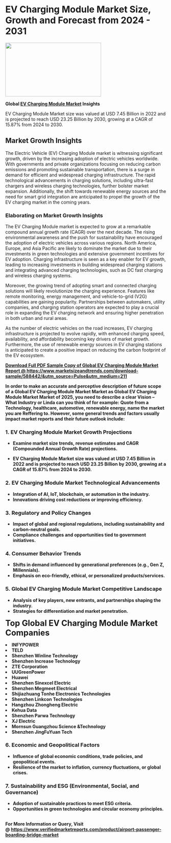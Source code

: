 <H1>EV Charging Module Market Size, Growth and Forecast from 2024 - 2031</H1><img class="aligncenter size-medium wp-image-584254" src="https://thirdeyenews.in/wp-content/uploads/2024/09/Global-Market-Research-300x168.jpeg" alt="" width="300" height="168" /><p><strong>Global&nbsp;<a href="https://www.marketsizeandtrends.com/download-sample/588442/&amp;utm_source=Pulse&amp;utm_medium=211">EV Charging Module Market</a> Insights</strong></p><p>EV Charging Module Market size was valued at USD 7.45 Billion in 2022 and is projected to reach USD 23.25 Billion by 2030, growing at a CAGR of 15.87% from 2024 to 2030.</p><p><h2>Market Growth Insights</h2> <p>The Electric Vehicle (EV) Charging Module market is witnessing significant growth, driven by the increasing adoption of electric vehicles worldwide. With governments and private organizations focusing on reducing carbon emissions and promoting sustainable transportation, there is a surge in demand for efficient and widespread charging infrastructure. The rapid technological advancements in charging solutions, including ultra-fast chargers and wireless charging technologies, further bolster market expansion. Additionally, the shift towards renewable energy sources and the need for smart grid integration are anticipated to propel the growth of the EV charging market in the coming years.</p> <p><strong><a href="#"></a></strong></p> <h3>Elaborating on Market Growth Insights</h3> <p>The EV Charging Module market is expected to grow at a remarkable compound annual growth rate (CAGR) over the next decade. The rising environmental awareness and the push for sustainability have encouraged the adoption of electric vehicles across various regions. North America, Europe, and Asia Pacific are likely to dominate the market due to their investments in green technologies and extensive government incentives for EV adoption. Charging infrastructure is seen as a key enabler for EV growth, leading to increasing investments in building widespread charging stations and integrating advanced charging technologies, such as DC fast charging and wireless charging systems.</p> <p>Moreover, the growing trend of adopting smart and connected charging solutions will likely revolutionize the charging experience. Features like remote monitoring, energy management, and vehicle-to-grid (V2G) capabilities are gaining popularity. Partnerships between automakers, utility companies, and charging station operators are expected to play a crucial role in expanding the EV charging network and ensuring higher penetration in both urban and rural areas.</p> <p>As the number of electric vehicles on the road increases, EV charging infrastructure is projected to evolve rapidly, with enhanced charging speed, availability, and affordability becoming key drivers of market growth. Furthermore, the use of renewable energy sources in EV charging stations is anticipated to create a positive impact on reducing the carbon footprint of the EV ecosystem.</p> <p><strong><a href="#"></p><p><span class=""><strong>Download Full PDF Sample Copy of Global EV Charging Module Market Report</strong> @ <a href="https://www.marketsizeandtrends.com/download-sample/588442/&amp;utm_source=Pulse&amp;utm_medium=211" target="_blank">https://www.marketsizeandtrends.com/download-sample/588442/&amp;utm_source=Pulse&amp;utm_medium=211</a></span></p><p>In order to make an accurate and perceptive description of future scope of a Global&nbsp;EV Charging Module Market Market as Global&nbsp;EV Charging Module Market Market of 2025, you need to describe a clear Vision &ndash; What Industry or Linda can you think of for example: Quote from a Technology, healthcare, automotive, renewable energy, name the market you are Reffering to. However, some general trends and factors usually impact market reports and their future outlook include:</p><h3>1.&nbsp;<strong>EV Charging Module Market Growth Projections</strong></h3><ul><li>Examine market size trends, revenue estimates and CAGR (Compounded Annual Growth Rate) projections.</li><li><p>EV Charging Module Market size was valued at USD 7.45 Billion in 2022 and is projected to reach USD 23.25 Billion by 2030, growing at a CAGR of 15.87% from 2024 to 2030.</p></li></ul><h3>2.&nbsp;<strong>EV Charging Module Market Technological Advancements</strong></h3><ul><li>Integration of AI, IoT, blockchain, or automation in the industry.</li><li>Innovations driving cost reductions or improving efficiency.</li></ul><h3>3.&nbsp;<strong>Regulatory and Policy Changes</strong></h3><ul><li>Impact of global and regional regulations, including sustainability and carbon-neutral goals.</li><li>Compliance challenges and opportunities tied to government initiatives.</li></ul><h3>4.&nbsp;<strong>Consumer Behavior Trends</strong></h3><ul><li>Shifts in demand influenced by generational preferences (e.g., Gen Z, Millennials).</li><li>Emphasis on eco-friendly, ethical, or personalized products/services.</li></ul><h3>5.&nbsp;<strong>Global EV Charging Module Market Competitive Landscape</strong></h3><ul><li>Analysis of key players, new entrants, and partnerships shaping the industry.</li><li>Strategies for differentiation and market penetration.</li></ul><p data-pm-slice="1 1 []"><span style="color: inherit; font-family: inherit; font-size: 25px;">Top Global EV Charging Module Market Companies</span></p><div class="" data-test-id=""><p><li>INFYPOWER</li><li> TELD</li><li> Shenzhen Winline Technology</li><li> Shenzhen Increase Technology</li><li> ZTE Corporation</li><li> UUGreenPower</li><li> Huawei</li><li> Shenzhen Sinexcel Electric</li><li> Shenzhen Megmeet Electrical</li><li> Shijiazhuang Tonhe Electronics Technologies</li><li> Shenzhen Linkcon Technologies</li><li> Hangzhou Zhongheng Electric</li><li> Kehua Data</li><li> Shenzhen Parwa Technology</li><li> XJ Electric</li><li> Mornsun Guangzhou Science &Technology</li><li> Shenzhen JingFuYuan Tech</li></p></div><h3>6.&nbsp;<strong>Economic and Geopolitical Factors</strong></h3><ul><li>Influence of global economic conditions, trade policies, and geopolitical events.</li><li>Resilience of the market to inflation, currency fluctuations, or global crises.</li></ul><h3>7.&nbsp;<strong>Sustainability and ESG (Environmental, Social, and Governance)</strong></h3><ul><li>Adoption of sustainable practices to meet ESG criteria.</li><li>Opportunities in green technologies and circular economy principles.</li></ul><h2><strong style="font-size: 14px;">For More Information or Query, Visit @&nbsp;</strong><a style="background-color: #ffffff; font-size: 14px;" href="https://www.marketsizeandtrends.com/report/ev-charging-module-market/" target="_blank">https://www.verifiedmarketreports.com/product/airport-passenger-boarding-bridge-market</a></h2>
